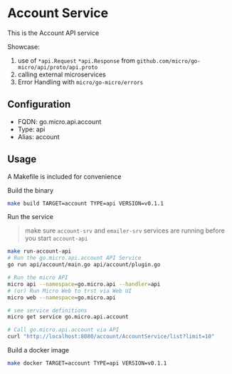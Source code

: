 # Account Service

This is the Account API service

Showcase:

1. use of `*api.Request` `*api.Response` from `github.com/micro/go-micro/api/proto/api.proto`
2. calling external microservices
3. Error Handling with `micro/go-micro/errors`

## Configuration

- FQDN: go.micro.api.account
- Type: api
- Alias: account

## Usage

A Makefile is included for convenience

Build the binary

```bash
make build TARGET=account TYPE=api VERSION=v0.1.1
```

Run the service

> make sure `account-srv` and `emailer-srv` services are running before you start `account-api`

```bash
make run-account-api
# Run the go.micro.api.account API Service
go run api/account/main.go api/account/plugin.go

# Run the micro API
micro api --namespace=go.micro.api --handler=api
# (or) Run Micro Web to trst via Web UI
micro web --namespace=go.micro.api

# see service definitions
micro get service go.micro.api.account

# Call go.micro.api.account via API
curl "http://localhost:8080/account/AccountService/list?limit=10"
```

Build a docker image

```bash
make docker TARGET=account TYPE=api VERSION=v0.1.1
```
